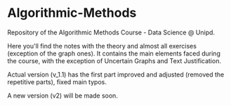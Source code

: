 # Algorithmic-Methods
Repository of the Algorithmic Methods Course - Data Science @ Unipd. 

Here you'll find the notes with the theory and almost all exercises (exception of the graph ones). 
It contains the main elements faced during the course, with the exception of Uncertain Graphs and Text Justification. 

Actual version (v_1.1) has the first part improved and adjusted (removed the repetitive parts), fixed main typos. 

A new version (v2) will be made soon. 


